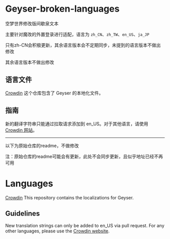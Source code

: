 # Geyser-broken-languages
空梦世界修改版间歇泉文本

主要针对魔改的外置登录进行适配，语言为 `zh_CN`、`zh_TW`、`en_US`、`ja_JP`

只有zh-CN会积极更新，其余语言版本会不定期同步，未提到的语言版本不做出修改

其余语言版本不做出修改

## 语言文件
[Crowdin](https://translate.geysermc.org/project/geyser)
这个仓库包含了 Geyser 的本地化文件。

## 指南
新的翻译字符串只能通过拉取请求添加到 en_US。对于其他语言，请使用 [Crowdin 网站](https://translate.geysermc.org/)。

---
以下为原始仓库的readme，不做修改

注：原始仓库的readme可能会有更新，此处不会同步更新，且似乎地址已经不再可用

# Languages
[Crowdin](https://translate.geysermc.org/project/geyser)
This repository contains the localizations for Geyser.

## Guidelines
New translation strings can only be added to en_US via pull request. For any other languages, please use the [Crowdin website](https://translate.geysermc.org/).
